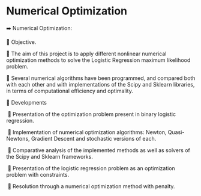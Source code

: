 # Numerical Optimization  

 ➡️ Numerical Optimization:

🔻 Objective.

🔸 The aim of this project is to apply different nonlinear numerical optimization methods to solve the Logistic Regression maximum likelihood problem.

🔸 Several numerical algorithms have been programmed, and compared both with each other and with implementations of the Scipy and Sklearn libraries, in terms of computational efficiency and optimality.

 🔻 Developments

️ 🔸 Presentation of the optimization problem present in binary logistic regression.

️ 🔸 Implementation of numerical optimization algorithms: Newton, Quasi-Newtons, Gradient Descent and stochastic versions of each.

️ 🔸 Comparative analysis of the implemented methods as well as solvers of the Scipy and Sklearn frameworks.

️ 🔸 Presentation of the logistic regression problem as an optimization problem with constraints.

️ 🔸 Resolution through a numerical optimization method with penalty.

```{tableofcontents}
```
